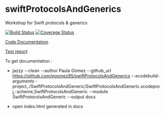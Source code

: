 # swiftProtocolsAndGenerics

Workshop for Swift protocols &amp; generics

[![Build Status](https://travis-ci.org/pgomez95/swiftProtocolsAndGenerics.svg?branch=master)](https://travis-ci.org/pgomez95/swiftProtocolsAndGenerics)
[![Coverage Status](https://coveralls.io/repos/github/pgomez95/swiftProtocolsAndGenerics/badge.svg?branch=master)](https://coveralls.io/github/pgomez95/swiftProtocolsAndGenerics?branch=master)


[Code Documentation](https://pgomez95.github.io/swiftProtocolsAndGenerics/docs/index.html)



[Test report](https://pgomez95.github.io/swiftProtocolsAndGenerics/build/reports/tests.html)

To get documentation :

  - jazzy --clean --author Paula Gómez --github_url https://github.com/pgomez95/swiftProtocolsAndGenerics --xcodebuild-arguments -project,./SwiftProtocolsAndGeneric/SwiftProtocolsAndGeneric.xcodeproj,-scheme,SwiftProtocolsAndGeneric --module SwiftProtocolsAndGeneric --output docs
  
  - open index.html generated in docs
